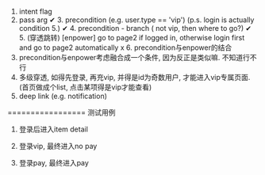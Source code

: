 1. intent flag
2. pass arg
✔ 3. precondition (e.g.  user.type == 'vip')
        (p.s. login is actually condition 5.)
✔ 4. precondition - branch ( not vip, then where to go?)
✔ 5. (穿透跳转) [enpower] go to page2 if logged in, otherwise login first and go to page2 automatically
x 6. precondition与enpower的结合
7. precondition与enpower考虑融合成一个条件, 因为反正是类似嘛. 不知道行不行
8. 多级穿透, 如得先登录, 再充vip, 并得是id为奇数用户, 才能进入vip专属页面.
    (首页做成个list, 点击某项得是vip才能查看)
9. deep link  (e.g. notification)



=================
测试用例
1. 登录后进入item detail

2. 登录vip, 最终进入no pay

3. 登录pay, 最终进入pay
